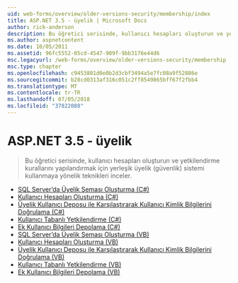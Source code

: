 ```yaml
---
uid: web-forms/overview/older-versions-security/membership/index
title: ASP.NET 3.5 - üyelik | Microsoft Docs
author: rick-anderson
description: Bu öğretici serisinde, kullanıcı hesapları oluşturun ve yetkilendirme kurallarını yapılandırmak için yerleşik üyelik (güvenlik) sistemi kullanmaya yönelik teknikleri inceler.
ms.author: aspnetcontent
ms.date: 10/05/2011
ms.assetid: 96fc5552-05cd-4547-909f-9bb3176e44d6
msc.legacyurl: /web-forms/overview/older-versions-security/membership
msc.type: chapter
ms.openlocfilehash: c9453801d0e0b2d3cbf3494a5e7fc08a9f52886e
ms.sourcegitcommit: b28cd0313af316c051c2ff8549865bff67f2fbb4
ms.translationtype: MT
ms.contentlocale: tr-TR
ms.lasthandoff: 07/05/2018
ms.locfileid: "37822088"
---
```

<a name="aspnet-35---membership"></a>ASP.NET 3.5 - üyelik
====================
> Bu öğretici serisinde, kullanıcı hesapları oluşturun ve yetkilendirme kurallarını yapılandırmak için yerleşik üyelik (güvenlik) sistemi kullanmaya yönelik teknikleri inceler.


- [SQL Server’da Üyelik Şeması Oluşturma (C#)](creating-the-membership-schema-in-sql-server-cs.md)
- [Kullanıcı Hesapları Oluşturma (C#)](creating-user-accounts-cs.md)
- [Üyelik Kullanıcı Deposu ile Karşılaştırarak Kullanıcı Kimlik Bilgilerini Doğrulama (C#)](validating-user-credentials-against-the-membership-user-store-cs.md)
- [Kullanıcı Tabanlı Yetkilendirme (C#)](user-based-authorization-cs.md)
- [Ek Kullanıcı Bilgileri Depolama (C#)](storing-additional-user-information-cs.md)
- [SQL Server’da Üyelik Şeması Oluşturma (VB)](creating-the-membership-schema-in-sql-server-vb.md)
- [Kullanıcı Hesapları Oluşturma (VB)](creating-user-accounts-vb.md)
- [Üyelik Kullanıcı Deposu ile Karşılaştırarak Kullanıcı Kimlik Bilgilerini Doğrulama (VB)](validating-user-credentials-against-the-membership-user-store-vb.md)
- [Kullanıcı Tabanlı Yetkilendirme (VB)](user-based-authorization-vb.md)
- [Ek Kullanıcı Bilgileri Depolama (VB)](storing-additional-user-information-vb.md)
